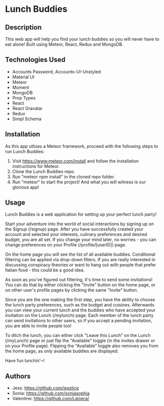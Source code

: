 # Lunch Buddies
## Description
This web app will help you find your lunch buddies so you will never have to eat alone! Built using Meteor, React, Redux and MongoDB.

## Technologies Used
- Accounts Password, Accounts-UI-Unstyled
- Material UI
- Meteor
- Moment
- MongoDB
- Prop Types
- React
- React Gravatar
- Redux
- Simpl Schema

## Installation
As this app utlizes a Meteor framework, proceed with the following steps to run Lunch Buddies:
1. Visit https://www.meteor.com/install and follow the installation instructions for Meteor.
2. Clone the Lunch Buddies repo.
4. Run "meteor npm install" in the cloned repo folder.
5. Run "meteor" to start the project! And what you will witness is our glorious app!

## Usage
Lunch Buddies is a web application for setting up your perfect lunch party!

Start your adventure into the world of social interactions by signing up on the Signup (/signup) page.
After you have successfully created your account and selected your interests, culinary preferences and desired budget, you are all set. If you change your mind later, no worries - you can change preferences on your Profile (/profile/[userID]) page.

On the home page you will see the list of all available buddies. Conditional filtering can be applied via drop-down filters. If you are really interested in discussing conspiracy theories or want to hang out with people that prefer Italian food - this could be a good idea.

As soon as you've figured out filtering, it's time to send some invitations! You can do that by either clicking the "Invite" button on the home page, or on other user's profile pages by clicking the same "Invite" button.

Since you are the one making the first step, you have the ability to choose the lunch party preferences, such as the budget and cuisines. Afterwards you can view your current lunch and the buddies who have accepted your invitation on the Lunch (/mylunch) page. Each member of the lunch party can send invitations to other users, so if you accept a pending invitation, you are able to invite people too!

To ditch the lunch, you can either click "Leave this Lunch" on the Lunch (/myLunch) page or just flip the "Available" toggle (in the invites drawer or on your Profile page). Flipping the "Available" toggle also removes you from the home page, as only available buddies are displayed.

Have fun lunchin'~!

## Authors
- Jess: https://github.com/jesstice
- Sonia: https://github.com/soniasophia
- Valentine: https://github.com/Lainera/